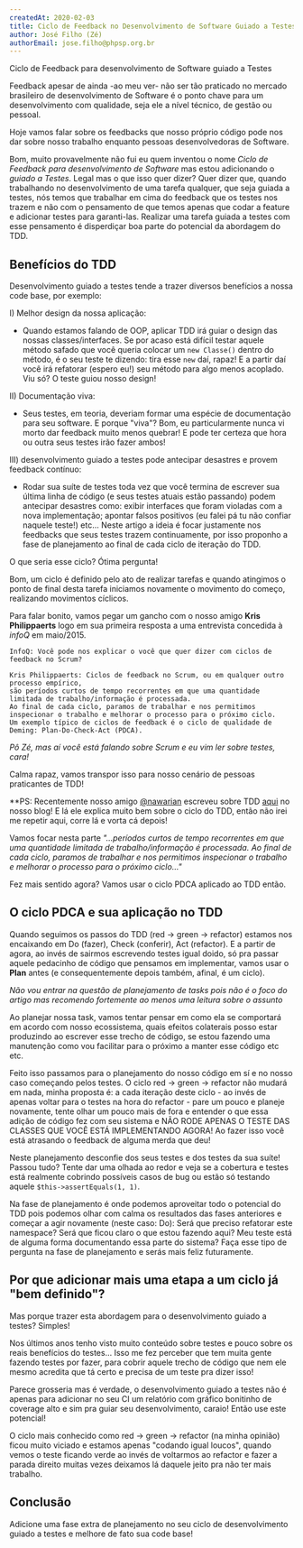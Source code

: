 ```yaml
---
createdAt: 2020-02-03
title: Ciclo de Feedback no Desenvolvimento de Software Guiado a Testes
author: José Filho (Zé)
authorEmail: jose.filho@phpsp.org.br
---
```


Ciclo de Feedback para desenvolvimento de Software guiado a Testes

Feedback apesar de ainda -ao meu ver- não ser tão praticado no mercado
brasileiro de desenvolvimento de Software é o ponto chave para um
desenvolvimento com qualidade, seja ele a nível técnico, de gestão ou pessoal.

Hoje vamos falar sobre os feedbacks que nosso próprio código pode nos dar sobre
nosso trabalho enquanto pessoas desenvolvedoras de Software.

Bom, muito provavelmente não fui eu quem inventou o nome _Ciclo de Feedback para
desenvolvimento de Software_ mas estou adicionando o _guiado a Testes_. Legal
mas o que isso quer dizer? Quer dizer que, quando trabalhando no desenvolvimento
de uma tarefa qualquer, que seja guiada a testes, nós temos que trabalhar em
cima do feedback que os testes nos trazem e não com o pensamento de que temos
apenas que codar a feature e adicionar testes para garanti-las. Realizar uma
tarefa guiada a testes com esse pensamento é disperdiçar boa parte do potencial
da abordagem do TDD.

## Benefícios do TDD

Desenvolvimento guiado a testes tende a trazer diversos benefícios a nossa code
base, por exemplo:

I) Melhor design da nossa aplicação:

- Quando estamos falando de OOP, aplicar TDD irá guiar o design das nossas
  classes/interfaces. Se por acaso está difícil testar aquele método safado que
  você queria colocar um `new Classe()` dentro do método, é o seu teste te
  dizendo: tira esse `new` daí, rapaz! E a partir daí você irá refatorar (espero
  eu!) seu método para algo menos acoplado. Viu só? O teste guiou nosso design!

II) Documentação viva:

- Seus testes, em teoria, deveriam formar uma espécie de documentação para seu
  software. E porque "viva"? Bom, eu particularmente nunca vi morto dar feedback
  muito menos quebrar! E pode ter certeza que hora ou outra seus testes irão
  fazer ambos!

III) desenvolvimento guiado a testes pode antecipar desastres e provem feedback
contínuo:

- Rodar sua suíte de testes toda vez que você termina de escrever sua última
  linha de código (e seus testes atuais estão passando) podem antecipar
  desastres como: exibir interfaces que foram violadas com a nova implementação;
  apontar falsos positivos (eu falei pá tu não confiar naquele teste!) etc...
  Neste artigo a ideia é focar justamente nos feedbacks que seus testes trazem
  continuamente, por isso proponho a fase de planejamento ao final de cada ciclo
  de iteração do TDD.

O que seria esse ciclo? Ótima pergunta!

Bom, um ciclo é definido pelo ato de realizar tarefas e quando atingimos o ponto
de final desta tarefa iniciamos novamente o movimento do começo, realizando
movimentos cíclicos.

Para falar bonito, vamos pegar um gancho com o nosso amigo **Kris Philippaerts**
logo em sua primeira resposta a uma entrevista concedida à _infoQ_ em maio/2015.

```
InfoQ: Você pode nos explicar o você que quer dizer com ciclos de feedback no Scrum?

Kris Philippaerts: Ciclos de feedback no Scrum, ou em qualquer outro processo empírico,
são períodos curtos de tempo recorrentes em que uma quantidade limitada de trabalho/informação é processada.
Ao final de cada ciclo, paramos de trabalhar e nos permitimos inspecionar o trabalho e melhorar o processo para o próximo ciclo.
Um exemplo típico de ciclos de feedback é o ciclo de qualidade de Deming: Plan-Do-Check-Act (PDCA).
```

_Pô Zé, mas aí você está falando sobre Scrum e eu vim ler sobre testes, cara!_

Calma rapaz, vamos transpor isso para nosso cenário de pessoas praticantes de
TDD!

\*\*PS: Recentemente nosso amigo [@nawarian](https://twitter.com/nawarian)
escreveu sobre TDD
[aqui](https://phpsp.org.br/artigos/tdd-com-php-na-vida-real/) no nosso blog! E
lá ele explica muito bem sobre o ciclo do TDD, então não irei me repetir aqui,
corre lá e vorta cá depois!

Vamos focar nesta parte _"...períodos curtos de tempo recorrentes em que uma
quantidade limitada de trabalho/informação é processada. Ao final de cada ciclo,
paramos de trabalhar e nos permitimos inspecionar o trabalho e melhorar o
processo para o próximo ciclo..."_

Fez mais sentido agora? Vamos usar o ciclo PDCA aplicado ao TDD então.

## O ciclo PDCA e sua aplicação no TDD

Quando seguimos os passos do TDD (red -> green -> refactor) estamos nos
encaixando em Do (fazer), Check (conferir), Act (refactor). E a partir de agora,
ao invés de sairmos escrevendo testes igual doido, só pra passar aquele
pedacinho de código que pensamos em implementar, vamos usar o **Plan** antes (e
consequentemente depois também, afinal, é um ciclo).

_Não vou entrar na questão de planejamento de tasks pois não é o foco do artigo
mas recomendo fortemente ao menos uma leitura sobre o assunto_

Ao planejar nossa task, vamos tentar pensar em como ela se comportará em acordo
com nosso ecossistema, quais efeitos colaterais posso estar produzindo ao
escrever esse trecho de código, se estou fazendo uma manutenção como vou
facilitar para o próximo a manter esse código etc etc.

Feito isso passamos para o planejamento do nosso código em sí e no nosso caso
começando pelos testes. O ciclo red -> green -> refactor não mudará em nada,
minha proposta é: a cada iteração deste ciclo - ao invés de apenas voltar para o
testes na hora do refactor - pare um pouco e planeje novamente, tente olhar um
pouco mais de fora e entender o que essa adição de código fez com seu sistema e
NÃO RODE APENAS O TESTE DAS CLASSES QUE VOCÊ ESTÁ IMPLEMENTANDO AGORA! Ao fazer
isso você está atrasando o feedback de alguma merda que deu!

Neste planejamento desconfie dos seus testes e dos testes da sua suíte! Passou
tudo? Tente dar uma olhada ao redor e veja se a cobertura e testes está
realmente cobrindo possíveis casos de bug ou estão só testando aquele
`$this->assertEquals(1, 1)`.

Na fase de planejamento é onde podemos aproveitar todo o potencial do TDD pois
podemos olhar com calma os resultados das fases anteriores e começar a agir
novamente (neste caso: Do): Será que preciso refatorar este namespace? Será que
ficou claro o que estou fazendo aqui? Meu teste está de alguma forma
documentando essa parte do sistema? Faça esse tipo de pergunta na fase de
planejamento e serás mais feliz futuramente.

## Por que adicionar mais uma etapa a um ciclo já "bem definido"?

Mas porque trazer esta abordagem para o desenvolvimento guiado a testes?
Simples!

Nos últimos anos tenho visto muito conteúdo sobre testes e pouco sobre os reais
benefícios do testes... Isso me fez perceber que tem muita gente fazendo testes
por fazer, para cobrir aquele trecho de código que nem ele mesmo acredita que tá
certo e precisa de um teste pra dizer isso!

Parece grosseria mas é verdade, o desenvolvimento guiado a testes não é apenas
para adicionar no seu CI um relatório com gráfico bonitinho de coverage alto e
sim pra guiar seu desenvolvimento, caraio! Então use este potencial!

O ciclo mais conhecido como red -> green -> refactor (na minha opinião) ficou
muito viciado e estamos apenas "codando igual loucos", quando vemos o teste
ficando verde ao invés de voltarmos ao refactor e fazer a parada direito muitas
vezes deixamos lá daquele jeito pra não ter mais trabalho.

## Conclusão

Adicione uma fase extra de planejamento no seu ciclo de desenvolvimento guiado a
testes e melhore de fato sua code base!
